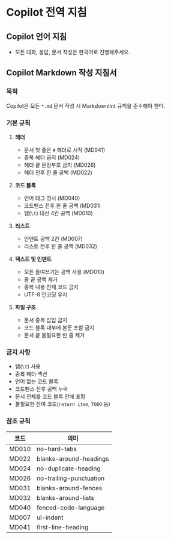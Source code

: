 # Copilot 전역 지침

## Copilot 언어 지침

- 모든 대화, 응답, 문서 작성은 한국어로 진행해주세요.

## Copilot Markdown 작성 지침서

### 목적

Copilot은 모든 `*.md` 문서 작성 시 Markdownlint 규칙을 준수해야 한다.

### 기본 규칙

1. **헤더**

   - 문서 첫 줄은 `#` 헤더로 시작 (MD041)
   - 중복 헤더 금지 (MD024)
   - 헤더 끝 문장부호 금지 (MD026)
   - 헤더 전후 한 줄 공백 (MD022)

2. **코드 블록**

   - 언어 태그 명시 (MD040)
   - 코드펜스 전후 한 줄 공백 (MD031)
   - 탭(`\t`) 대신 4칸 공백 (MD010)

3. **리스트**

   - 인덴트 공백 2칸 (MD007)
   - 리스트 전후 한 줄 공백 (MD032)

4. **텍스트 및 인덴트**

   - 모든 들여쓰기는 공백 사용 (MD010)
   - 줄 끝 공백 제거
   - 중복 내용·잔재 코드 금지
   - UTF-8 인코딩 유지

5. **파일 구조**
   - 문서 중복 삽입 금지
   - 코드 블록 내부에 본문 포함 금지
   - 문서 끝 불필요한 빈 줄 제거

### 금지 사항

- 탭(`\t`) 사용
- 중복 헤더·섹션
- 언어 없는 코드 블록
- 코드펜스 전후 공백 누락
- 문서 전체를 코드 블록 안에 포함
- 불필요한 잔여 코드(`return item`, `TODO` 등)

### 참조 규칙

| 코드  | 의미                    |
| ----- | ----------------------- |
| MD010 | no-hard-tabs            |
| MD022 | blanks-around-headings  |
| MD024 | no-duplicate-heading    |
| MD026 | no-trailing-punctuation |
| MD031 | blanks-around-fences    |
| MD032 | blanks-around-lists     |
| MD040 | fenced-code-language    |
| MD007 | ul-indent               |
| MD041 | first-line-heading      |